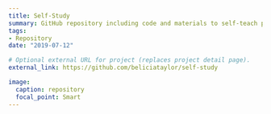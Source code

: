 ```yaml
---
title: Self-Study
summary: GitHub repository including code and materials to self-teach programming such as natural language processing and PostgreSQL
tags:
- Repository
date: "2019-07-12"

# Optional external URL for project (replaces project detail page).
external_link: https://github.com/beliciataylor/self-study

image:
  caption: repository
  focal_point: Smart
---
```

